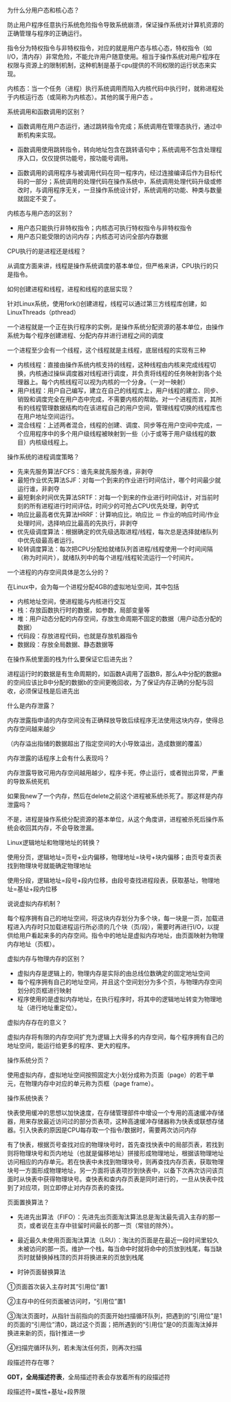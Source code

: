 为什么分用户态和核心态？

防止用户程序任意执行系统危险指令导致系统崩溃，保证操作系统对计算机资源的正确管理与程序的正确运行。

指令分为特权指令与非特权指令，对应的就是用户态与核心态，特权指令（如I/O，清内存）非常危险，不能允许用户随意使用。相当于操作系统对用户程序在权限与资源上的限制机制，这种机制是基于cpu提供的不同权限的运行状态来实现。 

内核态：当一个任务（进程）执行系统调用而陷入内核代码中执行时，就称进程处于内核运行态（或简称为内核态）。其他的属于用户态 。



系统调用和函数调用的区别？

* 函数调用在用户态运行，通过跳转指令完成；系统调用在管理态执行，通过中断机构来实现。

* 函数调用使用跳转指令，转向地址包含在跳转语句中；系统调用不包含处理程序入口，仅仅提供功能号，按功能号调用。
* 函数调用的调用程序与被调用代码在同一程序内，经过连接编译后作为目标代码的一部分；系统调用的处理代码在操作系统中，系统调用处理代码升级或修改时，与调用程序无关，一旦操作系统设计好，系统调用的功能、种类与数量就固定不变了。



内核态与用户态的区别？

* 用户态只能执行非特权指令；内核态可执行特权指令与非特权指令
* 用户态只能受限的访问内存；内核态可访问全部内存数据



CPU执行的是进程还是线程？

从调度方面来讲，线程是操作系统调度的基本单位，但严格来讲，CPU执行的只是指令。



如何创建进程和线程，进程和线程的底层实现？

针对Linux系统，使用fork()创建进程，线程可以通过第三方线程库创建，如LinuxThreads（pthread）

一个进程就是一个正在执行程序的实例，是操作系统分配资源的基本单位，由操作系统为每个程序创建进程、分配内存并进行进程之间的调度

一个进程至少会有一个线程，这个线程就是主线程，底层线程的实现有三种

* 内核线程：直接由操作系统内核支持的线程，这种线程由内核来完成线程切换，内核通过操纵调度器对线程进行调度，并负责将线程的任务映射到各个处理器上。每个内核线程可以视为内核的一个分身。（一对一映射）
* 用户线程：用户自己编写，建立在自己的线程库上，用户线程的建立、同步、销毁和调度完全在用户态中完成，不需要内核的帮助。对一个进程而言，其所有的线程管理数据结构均在该进程自己的用户空间，管理线程切换的线程库也在用户地址空间运行。
* 混合线程：上述两者混合，线程的创建、调度、同步等在用户空间中完成，一个应用程序中的多个用户级线程被映射到一些（小于或等于用户级线程的数目）内核级线程上。



操作系统的进程调度策略？

* 先来先服务算法FCFS：谁先来就先服务谁，非剥夺
* 最短作业优先算法SJF：对每一个到来的作业进行时间估计，哪个时间最少就运行谁，非剥夺
* 最短剩余时间优先算法SRTF：对每一个到来的作业进行时间估计，对当前时刻的所有进程进行时间评估，时间少的可抢占CPU优先处理，剥夺式
* 响应比最高者优先算法HRRF：计算响应比，响应比 ＝ 作业的响应时间/作业处理时间，选择响应比最高的先执行，非剥夺
* 优先级调度算法：根据确定的优先级选取进程/线程，每次总是选择就绪队列中优先级最高者运行。
* 轮转调度算法：每次把CPU分配给就绪队列首进程/线程使用一个时间间隔（称为时间片），就绪队列中的每个进程/线程轮流运行一个时间片。



一个进程的内存空间具体是怎么分的？

在Linux中，会为每一个进程分配4GB的虚拟地址空间，其中包括

* 内核地址空间，使进程能与内核进行交互
* 栈：存放函数执行时的数据，如参数，局部变量等
* 堆：用户动态分配的内存空间，存放生命周期不固定的数据（用户动态分配的数据）
* 代码段：存放进程代码，也就是存放机器指令
* 数据段：存放全局数据、静态数据等



在操作系统里面的栈为什么要保证它后进先出？

进程运行时的数据是有生命周期的，如函数A调用了函数B，那么A中分配的数据a的空间应该比B中分配的数据b的空间更晚回收，为了保证内存正确的分配与回收，必须保证栈是后进先出



什么是内存泄露？

内存泄露指申请的内存空间没有正确释放导致后续程序无法使用这块内存，使得总内存空间越来越少

（内存溢出指储的数据超出了指定空间的大小导致溢出，造成数据的覆盖）



内存泄露的话程序上会有什么表现吗？

内存泄露导致可用内存空间越用越少，程序卡死，停止运行，或者抛出异常，严重的导致系统死机



如果我new了一个内存，然后在delete之前这个进程被系统杀死了。那这样是内存泄露吗？

不是，进程是操作系统分配资源的基本单位，从这个角度讲，进程被杀死后操作系统会收回其内存，不会导致泄漏。



Linux逻辑地址和物理地址的转换？

使用分页，逻辑地址=页号+业内偏移，物理地址=块号+块内偏移；由页号查页表找到物理块号就能确定物理地址

使用分段，逻辑地址=段号+段内位移，由段号查找进程段表，获取基址，物理地址=基址+段内位移



说说虚拟内存机制？

每个程序拥有自己的地址空间，将这块内存划分为多个块，每一块是一页，加载进程进入内存时只加载进程运行所必须的几个块（页/段），需要时再进行I/O，以提供给用户看起来多的内存空间。指令中的地址是虚拟内存地址，由页面映射为物理内存地址（页框）。



虚拟内存与物理内存的区别？

* 虚拟内存是逻辑上的，物理内存是实际的由总线位数确定的固定地址空间
* 每个程序拥有自己的地址空间，并且这个空间划分为多个页，与物理内存空间划分的页框进行映射
* 程序使用的是虚拟内存地址，在执行程序时，将其中的逻辑地址转变为物理地址（进行地址重定位）。



虚拟内存存在的意义？

虚拟内存将有限的内存空间扩充为逻辑上大得多的内存空间，每个程序拥有自己的地址空间，能运行给更多的程序、更大的程序。



操作系统分页？

使用虚拟内存，虚拟地址空间按照固定大小划分成称为页面（page）的若干单元，在物理内存中对应的单元称为页框（page frame）。



 操作系统快表？

快表使用缓冲的思想以加快速度，在存储管理部件中增设一个专用的高速缓冲存储器，用来存放最近访问过的部分页表项，这种高速缓冲存储器称为快表或联想存储器。引入快表的原因是CPU每存取一个指令/数据时，需要两次访问内存

有了快表，根据页号查找对应的物理块号时，首先查找快表中的局部页表，若找到则将物理块号和页内地址（也就是偏移地址）拼接形成物理地址，根据该物理地址访问相应的内存单元。若在快表中未找到物理块号，则再查找内存页表，获取物理块号一方面形成物理地址，另一方面将该表项抄到快表中，以备下次再次访问该页面时从快表中获得物理块号。查快表和查内存页表是同时进行的，一旦从快表中找到了对应项，则立即停止对内存页表的查找。



页面置换算法？

* 先进先出算法（FIFO）：先进先出页面淘汰算法总是淘汰最先调入主存的那一页，或者说在主存中驻留时间最长的那一页（常驻的除外）。

* 最近最久未使用页面淘汰算法（LRU）：淘汰的页面是在最近一段时间里较久未被访问的那一页。维护一个栈，每当命中时就将命中的页放到栈尾，每当缺页时就替换掉栈顶的页并将换进来的页放到栈尾
* 时钟页面替换算法

①页面首次装入主存时其“引用位”置1

②主存中的任何页面被访问时，“引用位”置1

③淘汰页面时，从指针当前指向的页面开始扫描循环队列，把遇到的“引用位”是1的页面的“引用位”清0，跳过这个页面；把所遇到的“引用位”是0的页面淘汰掉并换进来新的页，指针推进一步

④扫描完循环队列，若未淘汰任何页，则再次扫描





段描述符存在哪？

**GDT，全局描述符表**，全局描述符表会存放着所有的段描述符

段描述符=属性+基址+段界限














